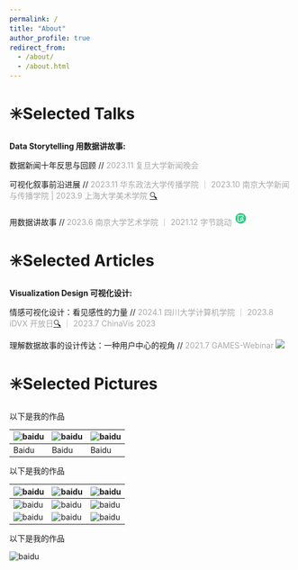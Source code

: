 ```yaml
---
permalink: /
title: "About"
author_profile: true
redirect_from: 
  - /about/
  - /about.html
---
```



✳️Selected Talks
======

**Data Storytelling 用数据讲故事:**

数据新闻十年反思与回顾 // <font color=DarkGray>2023.11 复旦大学新闻晚会</font>

可视化叙事前沿进展 // <font color=DarkGray>2023.11 华东政法大学传播学院 ｜ 2023.10 南京大学新闻与传播学院 | 2023.9 上海大学美术学院</font> [🔍](https://baidu.com)

用数据讲故事 // <font color=DarkGray>2023.6 南京大学艺术学院 ｜ 2021.12 字节跳动</font> 
[<img src="images/view.png" width="24px">](https://baidu.com)

✳️Selected Articles
======

**Visualization Design 可视化设计:**

情感可视化设计：看见感性的力量 // <font color=DarkGray>2024.1 四川大学计算机学院 ｜ 2023.8 iDVX 开放日</font>[🔍](https://baidu.com "View source")  <font color=DarkGray>｜ 2023.7 ChinaVis 2023</font>

理解数据故事的设计传达：一种用户中心的视角 // <font color=DarkGray>2021.7 GAMES-Webinar</font> [<img src="https://github.com/W2rld/w2rld.github.io/assets/170298310/8913e733-300d-4f4d-ac79-c82ae336a6b2
" width="24px">](https://baidu.com)


✳️Selected Pictures
======

以下是我的作品

| ![baidu](https://www.baidu.com/img/PCtm_d9c8750bed0b3c7d089fa7d55720d6cf.png)|![baidu](https://www.baidu.com/img/PCtm_d9c8750bed0b3c7d089fa7d55720d6cf.png)|![baidu](https://www.baidu.com/img/PCtm_d9c8750bed0b3c7d089fa7d55720d6cf.png)|
| ----------- | ----------- | ----------- |
| Baidu       | Baidu       | Baidu       |

以下是我的作品

| ![baidu](https://www.baidu.com/img/PCtm_d9c8750bed0b3c7d089fa7d55720d6cf.png)|![baidu](https://www.baidu.com/img/PCtm_d9c8750bed0b3c7d089fa7d55720d6cf.png)|![baidu](https://www.baidu.com/img/PCtm_d9c8750bed0b3c7d089fa7d55720d6cf.png)|
| ----------- | ----------- | ----------- |
| ![baidu](https://www.baidu.com/img/PCtm_d9c8750bed0b3c7d089fa7d55720d6cf.png)|![baidu](https://www.baidu.com/img/PCtm_d9c8750bed0b3c7d089fa7d55720d6cf.png)|![baidu](https://www.baidu.com/img/PCtm_d9c8750bed0b3c7d089fa7d55720d6cf.png)|
| ![baidu](https://www.baidu.com/img/PCtm_d9c8750bed0b3c7d089fa7d55720d6cf.png)|![baidu](https://www.baidu.com/img/PCtm_d9c8750bed0b3c7d089fa7d55720d6cf.png)|![baidu](https://www.baidu.com/img/PCtm_d9c8750bed0b3c7d089fa7d55720d6cf.png)|

以下是我的作品

![baidu](https://www.baidu.com/img/PCtm_d9c8750bed0b3c7d089fa7d55720d6cf.png)


